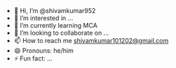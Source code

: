 - 👋 Hi, I’m @shivamkumar952
- 👀 I’m interested in ...
- 🌱 I’m currently learning MCA
- 💞️ I’m looking to collaborate on ...
- 📫 How to reach me shivamkumar101202@gmail.com
- 😄 Pronouns: he/him
- ⚡ Fun fact: ...

<!---
shivamkumar952/shivamkumar952 is a ✨ special ✨ repository because its `README.md` (this file) appears on your GitHub profile.
You can click the Preview link to take a look at your changes.
--->
